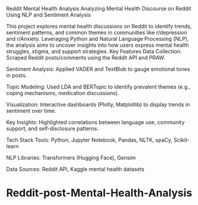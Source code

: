 Reddit Mental Health Analysis
Analyzing Mental Health Discourse on Reddit Using NLP and Sentiment Analysis

This project explores mental health discussions on Reddit to identify trends, sentiment patterns, and common themes in communities like r/depression and r/Anxiety. Leveraging Python and Natural Language Processing (NLP), the analysis aims to uncover insights into how users express mental health struggles, stigma, and support strategies.
Key Features
Data Collection: Scraped Reddit posts/comments using the Reddit API and PRAW.

Sentiment Analysis: Applied VADER and TextBlob to gauge emotional tones in posts.

Topic Modeling: Used LDA and BERTopic to identify prevalent themes (e.g., coping mechanisms, medication discussions).

Visualization: Interactive dashboards (Plotly, Matplotlib) to display trends in sentiment over time.

Key Insights: Highlighted correlations between language use, community support, and self-disclosure patterns.

Tech Stack
Tools: Python, Jupyter Notebook, Pandas, NLTK, spaCy, Scikit-learn

NLP Libraries: Transformers (Hugging Face), Gensim

Data Sources: Reddit API, Kaggle mental health datasets
# Reddit-post-Mental-Health-Analysis
